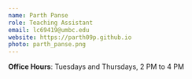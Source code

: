 ```yaml
---
name: Parth Panse
role: Teaching Assistant
email: lc69419@umbc.edu
website: https://parth09p.github.io
photo: parth_panse.png
---
```


__Office Hours__: Tuesdays and Thursdays, 2 PM to 4 PM 